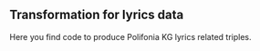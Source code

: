 ## Transformation for lyrics data

Here you find code to produce Polifonia KG lyrics related triples.
